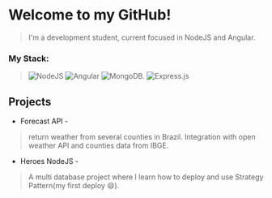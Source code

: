 # Welcome to my GitHub!
>I'm a development student, current focused in NodeJS and Angular.

### My Stack:
> ![NodeJS](https://img.shields.io/badge/node.js-6DA55F?style=for-the-badge&logo=node.js&logoColor=white)
> ![Angular](https://img.shields.io/badge/angular-%23DD0031.svg?style=for-the-badge&logo=angular&logoColor=white)
> ![MongoDB](https://img.shields.io/badge/MongoDB-%234ea94b.svg?style=for-the-badge&logo=mongodb&logoColor=white).
> ![Express.js](https://img.shields.io/badge/express.js-%23404d59.svg?style=for-the-badge&logo=express&logoColor=%2361DAFB)

## Projects

+ Forecast API - 
> return weather from  several counties in Brazil. Integration with open weather API and counties data from IBGE.
+ Heroes NodeJS - 
> A multi database project where I learn how to deploy and use Strategy Pattern(my first deploy 😄).
